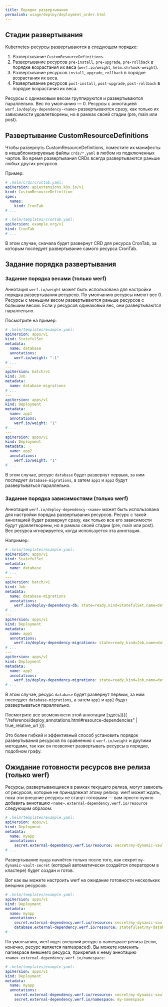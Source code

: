 ```yaml
---
title: Порядок развертывания
permalink: usage/deploy/deployment_order.html
---
```


## Стадии развертывания

Kubernetes-ресурсы развертываются в следующем порядке:

1. Развертывание `CustomResourceDefinitions`.
1. Развертывание ресурсов `pre-install`, `pre-upgrade`, `pre-rollback` в порядке возрастания их веса (`werf.io/weight`, `helm.sh/hook-weight`).
1. Развертывание ресурсов `install`, `upgrade`, `rollback` в порядке возрастания их веса.
1. Развертывание ресурсов `post-install`, `post-upgrade`, `post-rollback` в порядке возрастания их веса.

Ресурсы с одинаковым весом группируются и развертываются параллельно. Вес по умолчанию — 0. Ресурсы с аннотацией `werf.io/deploy-dependency-<name>` развертываются сразу, как только их зависимости удовлетворены, но в рамках своей стадии (pre, main или post).

## Развертывание CustomResourceDefinitions

Чтобы развернуть CustomResourceDefinitions, поместите их манифесты в нешаблонизируемые файлы `crds/*.yaml` в любом из подключенных чартов. Во время развертывания CRDs всегда развертываются раньше любых других ресурсов.

Пример:

```yaml
# .helm/crds/crontab.yaml:
apiVersion: apiextensions.k8s.io/v1
kind: CustomResourceDefinition
spec:
  names:
    kind: CronTab
# ...
```

```yaml
# .helm/templates/crontab.yaml:
apiVersion: example.org/v1
kind: CronTab
# ...
```

В этом случае, сначала будет развернут CRD для ресурса CronTab, за которым последует развертывание самого ресурса CronTab.

## Задание порядка развертывания

### Задание порядка весами (только werf)

Аннотация `werf.io/weight` может быть использована для настройки порядка развертывания ресурсов. По умолчанию ресурсы имеют вес 0. Ресурсы с меньшим весом развертываются раньше ресурсов с большим весом. Если у ресурсов одинаковый вес, они развертываются параллельно.

Посмотрите на пример:

```yaml
# .helm/templates/example.yaml:
apiVersion: apps/v1
kind: StatefulSet
metadata:
  name: database
  annotations:
    werf.io/weight: "-1"
# ...
---
apiVersion: batch/v1
kind: Job
metadata:
  name: database-migrations
# ...
---
apiVersion: apps/v1
kind: Deployment
metadata:
  name: app1
  annotations:
    werf.io/weight: "1"
# ...
---
apiVersion: apps/v1
kind: Deployment
metadata:
  name: app2
  annotations:
    werf.io/weight: "1"
# ...
```

В этом случае, ресурс `database` будет развернут первым, за ним последует `database-migrations`, а затем `app1` и `app2` будут развертываться параллельно.

### Задание порядка зависимостями (только werf)

Аннотация `werf.io/deploy-dependency-<name>` может быть использована для настройки порядка развертывания ресурсов. Ресурс с такой аннотацией будет развернут сразу, как только все его зависимости будут удовлетворены, но в рамках своей стадии (pre, main или post). Вес ресурса игнорируется, когда используется эта аннотация.

Например:

```yaml
# .helm/templates/example.yaml:
apiVersion: apps/v1
kind: StatefulSet
metadata:
  name: database
# ...
---
apiVersion: batch/v1
kind: Job
metadata:
  name: database-migrations
  annotations:
    werf.io/deploy-dependency-db: state=ready,kind=StatefulSet,name=database
# ...
---
apiVersion: apps/v1
kind: Deployment
metadata:
  name: app1
  annotations:
    werf.io/deploy-dependency-migrations: state=ready,kind=Job,name=database-migrations
# ...
---
apiVersion: apps/v1
kind: Deployment
metadata:
  name: app2
  annotations:
    werf.io/deploy-dependency-migrations: state=ready,kind=Job,name=database-migrations
# ...
```

В этом случае, ресурс `database` будет развернут первым, за ним последует `database-migrations`, а затем `app1` и `app2` будут развертываться параллельно.

Посмотрите все возможности этой аннотации [здесь]({{ "/reference/deploy_annotations.html#resource-dependencies" | true_relative_url }}).

Это более гибкий и эффективный способ установить порядок развертывания ресурсов по сравнению с `werf.io/weight` и другими методами, так как он позволяет развертывать ресурсы в порядке, подобном графу.

## Ожидание готовности ресурсов вне релиза (только werf)

Ресурсы, развертывающиеся в рамках текущего релиза, могут зависеть от ресурсов, которые не принадлежат этому релизу. werf может ждать, пока эти внешние ресурсы не станут готовыми — вам просто нужно добавить аннотацию `<name>.external-dependency.werf.io/resource` следующим образом:

```yaml
# .helm/templates/example.yaml:
apiVersion: apps/v1
kind: Deployment
metadata:
  name: myapp
  annotations:
    secret.external-dependency.werf.io/resource: secret/my-dynamic-vault-secret
# ...
```

Развертывание `myapp` начнётся только после того, как секрет `my-dynamic-vault-secret` (который автоматически создаётся оператором в кластере) будет создан и готов.

Вот как вы можете настроить werf на ожидание готовности нескольких внешних ресурсов:

```yaml
# .helm/templates/example.yaml:
apiVersion: apps/v1
kind: Deployment
metadata:
  name: myapp
  annotations:
    secret.external-dependency.werf.io/resource: secret/my-dynamic-vault-secret
    database.external-dependency.werf.io/resource: statefulset/my-database
# ...
```

По умолчанию, werf ищет внешний ресурс в namespace релиза (если, конечно, ресурс является namespaced). Вы можете изменить namespace внешнего ресурса, прикрепив к нему аннотацию `<name>.external-dependency.werf.io/namespace`:

```yaml
# .helm/templates/example.yaml:
apiVersion: apps/v1
kind: Deployment
metadata:
  name: myapp
  annotations:
    secret.external-dependency.werf.io/resource: secret/my-dynamic-vault-secret
    secret.external-dependency.werf.io/namespace: my-namespace
```
